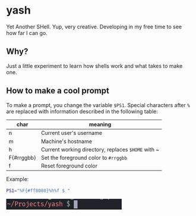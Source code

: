 # yash
Yet Another SHell. Yup, very creative. Developing in my free time to see how far I can go.

## Why?
Just a little experiment to learn how shells work and what takes to make one.

## How to make a cool prompt
To make a prompt, you change the variable `$PS1`. Special characters after `%` are replaced with information described in the following table:

| char | meaning |
| --- | --- |
| n | Current user's username | 
| m | Machine's hostname |
| h | Current working directory, replaces `$HOME` with ~ |
| F{#rrggbb} | Set the foreground color to `#rrggbb` |
| f | Reset foreground color  |

Example:
```bash
PS1="%F{#ff8080}%h%f $ "
```

![default_prompt](img/default_prompt.png)
